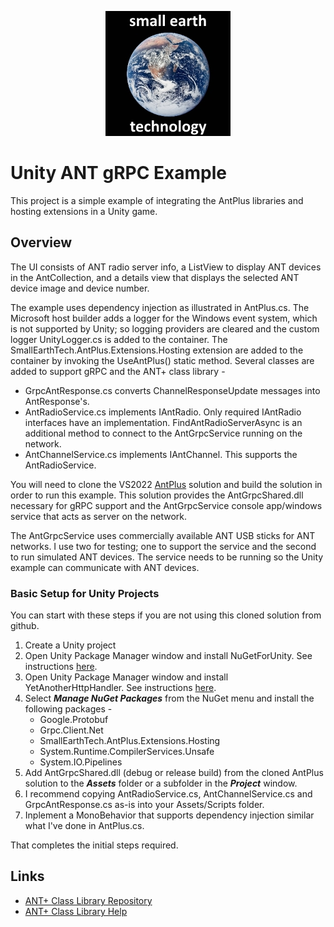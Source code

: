 <p align="center">
  <img src="./SmallEarthTech.png" />
</p>

# Unity ANT gRPC Example
This project is a simple example of integrating the AntPlus libraries and hosting
extensions in a Unity game.
## Overview
The UI consists of ANT radio server info, a ListView to display ANT devices in the AntCollection, and
a details view that displays the selected ANT device image and device number.

The example uses dependency injection as illustrated in AntPlus.cs. The Microsoft host builder adds a
logger for the Windows event system, which is not supported by Unity; so logging providers are cleared
and the custom logger UnityLogger.cs is added to the container. The SmallEarthTech.AntPlus.Extensions.Hosting
extension are added to the container by invoking the UseAntPlus() static method. Several classes are added
to support gRPC and the ANT+ class library -
- GrpcAntResponse.cs converts ChannelResponseUpdate messages into AntResponse's.
- AntRadioService.cs implements IAntRadio. Only required IAntRadio interfaces have an implementation.
FindAntRadioServerAsync is an additional method to connect to the AntGrpcService running on the network.
- AntChannelService.cs implements IAntChannel. This supports the AntRadioService.

You will need to clone the VS2022 [AntPlus] solution and build the solution in order to run this example. This
solution provides the AntGrpcShared.dll necessary for gRPC support and the AntGrpcService console app/windows
service that acts as server on the network.

The AntGrpcService uses commercially available ANT USB sticks for ANT networks. I use two for testing; one to
support the service and the second to run simulated ANT devices. The service needs to be running so the Unity
example can communicate with ANT devices.
### Basic Setup for Unity Projects
You can start with these steps if you are not using this cloned solution from github.
1. Create a Unity project
2. Open Unity Package Manager window and install NuGetForUnity. See instructions [here][NuGetForUnity].
3. Open Unity Package Manager window and install YetAnotherHttpHandler. See instructions [here][YetAnotherHttpHandler].
4. Select **_Manage NuGet Packages_** from the NuGet menu and install the following packages -
    - Google.Protobuf 
    - Grpc.Client.Net 
    - SmallEarthTech.AntPlus.Extensions.Hosting 
    - System.Runtime.CompilerServices.Unsafe
    - System.IO.Pipelines
5. Add AntGrpcShared.dll (debug or release build) from the cloned AntPlus solution to the **_Assets_** folder or a subfolder in the **_Project_** window.
6. I recommend copying AntRadioService.cs, AntChannelService.cs and GrpcAntResponse.cs as-is into your Assets/Scripts folder.
6. Inplement a MonoBehavior that supports dependency injection similar what I've done in AntPlus.cs.

That completes the initial steps required.
## Links
- [ANT+ Class Library Repository][AntPlus]
- [ANT+ Class Library Help](http://stephenhidem.github.io/AntPlus)

[NuGetForUnity]: https://github.com/GlitchEnzo/NuGetForUnity
[YetAnotherHttpHandler]: https://github.com/Cysharp/YetAnotherHttpHandler
[AntPlus]: https://github.com/StephenHidem/AntPlus
